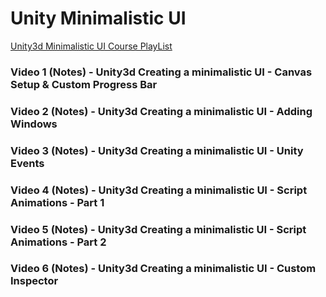 # Unity Minimalistic UI
[Unity3d Minimalistic UI Course PlayList](https://www.youtube.com/playlist?list=PLQMQNmwN3Fvy8au_A9edHhqjrmNqukdj4)

### Video 1 (Notes) - Unity3d Creating a minimalistic UI - Canvas Setup & Custom Progress Bar

### Video 2 (Notes) - Unity3d Creating a minimalistic UI - Adding Windows

### Video 3 (Notes) - Unity3d Creating a minimalistic UI - Unity Events

### Video 4 (Notes) - Unity3d Creating a minimalistic UI - Script Animations - Part 1

### Video 5 (Notes) - Unity3d Creating a minimalistic UI - Script Animations - Part 2

### Video 6 (Notes) - Unity3d Creating a minimalistic UI - Custom Inspector
